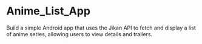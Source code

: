 # Anime_List_App
Build a simple Android app that uses the Jikan API to fetch and display a list of anime series, allowing users to view details and trailers.
